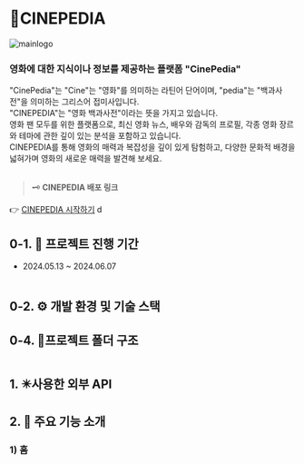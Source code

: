 # 🎥CINEPEDIA

![mainlogo](https://github.com/jeeseulah/CINEPEDIA/assets/165135312/108c31fc-8184-4580-8976-11ff6a8734ac)

<h3>영화에 대한 지식이나 정보를 제공하는 플랫폼 "CinePedia"</h3>
"CinePedia"는 "Cine"는 "영화"를 의미하는 라틴어 단어이며, "pedia"는 "백과사전"을 의미하는 그리스어 접미사입니다.<br />
"CINEPEDIA"는 "영화 백과사전"이라는 뜻을 가지고 있습니다. <br />
영화 팬 모두를 위한 플랫폼으로, 최신 영화 뉴스, 배우와 감독의 프로필, 각종 영화 장르와 테마에 관한 깊이 있는 분석을 포함하고 있습니다.<br />
CINEPEDIA를 통해 영화의 매력과 복잡성을 깊이 있게 탐험하고, 다양한 문화적 배경을 넓혀가며 영화의 새로운 매력을 발견해 보세요.
<br/><br/>

> 🗝️ **CINEPEDIA 배포 링크**

👉 [CINEPEDIA 시작하기]()
d
<br/>

## 0-1. 📅 프로젝트 진행 기간

- 2024.05.13 ~ 2024.06.07<br/><br/>

## 0-2. ⚙️ 개발 환경 및 기술 스택

## 0-4. 📂프로젝트 폴더 구조

```

```

## 1. ✴️사용한 외부 API

## 2. 🤗 주요 기능 소개

### 1) 홈
